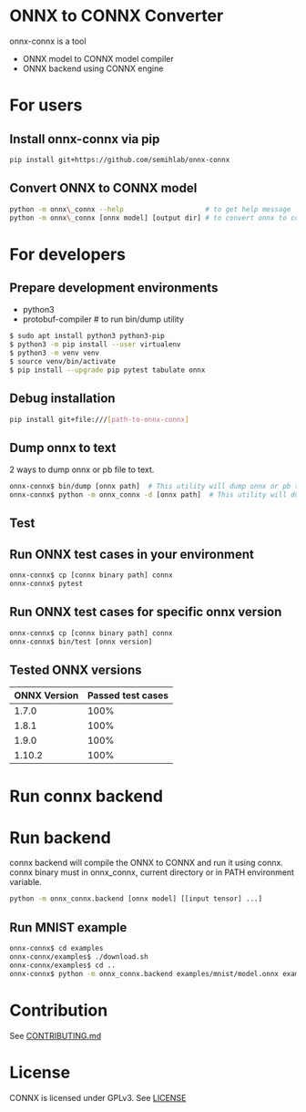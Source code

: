 # ONNX to CONNX Converter
onnx-connx is a tool

 * ONNX model to CONNX model compiler
 * ONNX backend using CONNX engine

# For users
## Install onnx-connx via pip
```sh
pip install git+https://github.com/semihlab/onnx-connx
```

## Convert ONNX to CONNX model
```sh
python -m onnx\_connx --help                    # to get help message
python -m onnx\_connx [onnx model] [output dir] # to convert onnx to connx
```

# For developers
## Prepare development environments
 * python3
 * protobuf-compiler  # to run bin/dump utility

```sh
$ sudo apt install python3 python3-pip
$ python3 -m pip install --user virtualenv
$ python3 -m venv venv
$ source venv/bin/activate
$ pip install --upgrade pip pytest tabulate onnx
```

## Debug installation
```sh
pip install git+file:///[path-to-onnx-connx]
```

## Dump onnx to text
2 ways to dump onnx or pb file to text.

```sh
onnx-connx$ bin/dump [onnx path]  # This utility will dump onnx or pb to text using protoc
onnx-connx$ python -m onnx_connx -d [onnx path]  # This utility will dump onnx or pb to text using onnx_connx
```

## Test
## Run ONNX test cases in your environment
```sh
onnx-connx$ cp [connx binary path] connx
onnx-connx$ pytest
```

## Run ONNX test cases for specific onnx version
```sh
onnx-connx$ cp [connx binary path] connx
onnx-connx$ bin/test [onnx version]

```

## Tested ONNX versions
|ONNX Version|Passed test cases|
|------------|-----------------|
|   1.7.0    |       100%      |
|   1.8.1    |       100%      |
|   1.9.0    |       100%      |
|   1.10.2   |       100%      |

# Run connx backend
# Run backend
connx backend will compile the ONNX to CONNX and run it using connx.
connx binary must in onnx\_connx, current directory or in PATH environment variable.

```sh
python -m onnx_connx.backend [onnx model] [[input tensor] ...]
```

## Run MNIST example
```sh
onnx-connx$ cd examples
onnx-connx/examples$ ./download.sh
onnx-connx/examples$ cd ..
onnx-connx$ python -m onnx_connx.backend examples/mnist/model.onnx examples/mnist/input_0.pb
```

# Contribution
See [CONTRIBUTING.md](CONTRIBUTING.md)

# License
CONNX is licensed under GPLv3. See [LICENSE](LICENSE)
